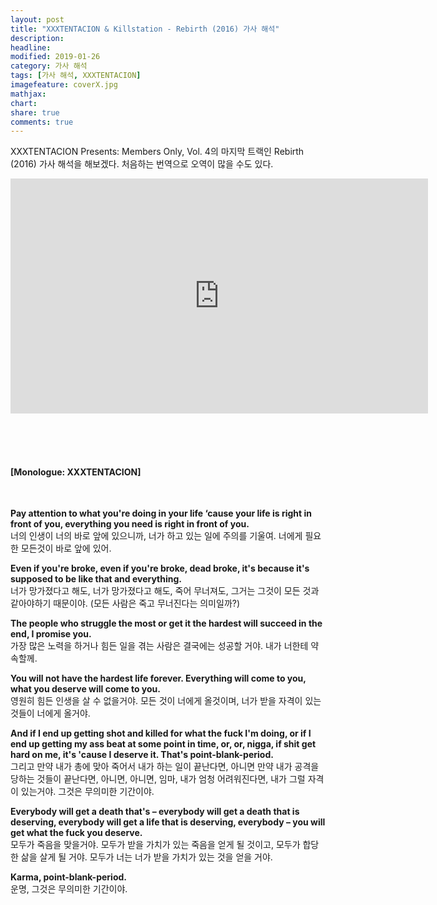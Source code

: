```yaml
---
layout: post
title: "XXXTENTACION & Killstation - Rebirth (2016) 가사 해석"
description: 
headline: 
modified: 2019-01-26
category: 가사 해석
tags: [가사 해석, XXXTENTACION]
imagefeature: coverX.jpg
mathjax: 
chart: 
share: true
comments: true
---
```


XXXTENTACION Presents: Members Only, Vol. 4의 마지막 트랙인 Rebirth (2016) 가사 해석을 해보겠다. 처음하는 번역으로 오역이 많을 수도 있다.

<div align="center">

<iframe width="668" height="376" src="https://www.youtube.com/embed/gyFEw59TWec" frameborder="0" allow="accelerometer; autoplay; encrypted-media; gyroscope; picture-in-picture" allowfullscreen></iframe>

</div>

<br><br><br>

#### [Monologue: XXXTENTACION]  

<br>

**Pay attention to what you're doing in your life ‘cause your life is right in front of you, everything you need is right in front of you.**  
너의 인생이 너의 바로 앞에 있으니까, 너가 하고 있는 일에 주의를 기울여. 너에게 필요한 모든것이 바로 앞에 있어.

**Even if you're broke, even if you're broke, dead broke, it's because it's supposed to be like that and everything.**  
너가 망가졌다고 해도, 너가 망가졌다고 해도, 죽어 무너져도, 그거는 그것이 모든 것과 같아야하기 때문이야. (모든 사람은 죽고 무너진다는 의미일까?)

**The people who struggle the most or get it the hardest will succeed in the end, I promise you.**  
가장 많은 노력을 하거나 힘든 일을 겪는 사람은 결국에는 성공할 거야. 내가 너한테 약속할께. 

**You will not have the hardest life forever. Everything will come to you, what you deserve will come to you.**  
영원히 힘든 인생을 살 수 없을거야. 모든 것이 너에게 올것이며, 너가 받을 자격이 있는 것들이 너에게 올거야.

**And if I end up getting shot and killed for what the fuck I'm doing, or if I end up getting my ass beat at some point in time, or, or, nigga, if shit get hard on me, it's 'cause I deserve it. That's point-blank-period.**   
그리고 만약 내가 총에 맞아 죽어서 내가 하는 일이 끝난다면, 아니면 만약 내가 공격을 당하는 것들이 끝난다면, 아니면, 아니면, 임마, 내가 엄청 어려워진다면, 내가 그럴 자격이 있는거야. 그것은 무의미한 기간이야.

**Everybody will get a death that's – everybody will get a death that is deserving, everybody will get a life that is deserving, everybody – you will get what the fuck you deserve.**  
모두가 죽음을 맞을거야. 모두가 받을 가치가 있는 죽음을 얻게 될 것이고, 모두가 합당한 삶을 살게 될 거야. 모두가 너는 너가 받을 가치가 있는 것을 얻을 거야.

**Karma, point-blank-period.**  
운명, 그것은 무의미한 기간이야.
